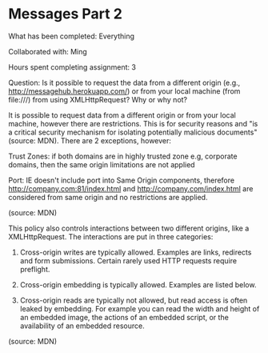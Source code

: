 # Messages Part 2

What has been completed: Everything

Collaborated with: Ming

Hours spent completing assignment: 3


Question: Is it possible to request the data from a different origin (e.g., http://messagehub.herokuapp.com/) or from your local machine (from file:///) from using XMLHttpRequest? Why or why not?

It is possible to request data from a different origin or from your local machine, however there are restrictions. This is for security reasons and "is a critical security mechanism for isolating potentially malicious documents" (source: MDN). There are 2 exceptions, however:

Trust Zones: if both domains are in highly trusted zone e.g, corporate domains, then the same origin limitations are not applied

Port: IE doesn't include port into Same Origin components, therefore http://company.com:81/index.html and http://company.com/index.html are considered from same origin and no restrictions are applied.

(source: MDN)

This policy also controls interactions between two different origins, like a XMLHttpRequest. The interactions are put in three categories:

1) Cross-origin writes are typically allowed. Examples are links, redirects and form submissions. Certain rarely used HTTP requests require preflight.

2) Cross-origin embedding is typically allowed. Examples are listed below.

3) Cross-origin reads are typically not allowed, but read access is often leaked by embedding. For example you can read the width and height of an embedded image, the actions of an embedded script, or the availability of an embedded resource.

(source: MDN)